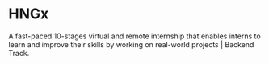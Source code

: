 # HNGx
A fast-paced 10-stages virtual and remote internship that enables interns to learn and improve their skills by working on real-world projects | Backend  Track.
